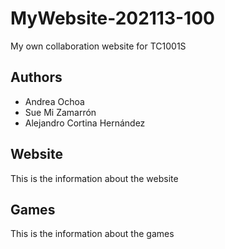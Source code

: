 # MyWebsite-202113-100
My own collaboration website for TC1001S

## Authors
- Andrea Ochoa
- Sue Mi Zamarrón
- Alejandro Cortina Hernández

## Website

This is the information about the website

## Games

This is the information about the games
